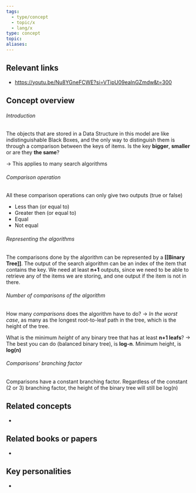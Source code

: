 ```yaml
---
tags:
  - type/concept
  - topic/x
  - lang/x
type: concept
topic: 
aliases:
---
```


## Relevant links
- https://youtu.be/Nu8YGneFCWE?si=VTipU09eaInGZmdw&t=300

## Concept overview
###### Introduction
The objects that are stored in a Data Structure in this model are like indistinguishable Black Boxes, and the only way to distinguish them is through a comparison between the keys of items. Is the key **bigger**, **smaller** or are they **the same**?

→ This applies to many search algorithms
###### Comparison operation
All these comparison operations can only give two outputs (true or false)
- Less than (or equal to)
- Greater then (or equal to)
- Equal
- Not equal
###### Representing the algorithms
The comparisons done by the algorithm can be represented by a **[[Binary Tree]]**. The output of the search algorithm can be an index of the item that contains the key. We need at least **n+1** outputs, since we need to be able to retrieve any of the items we are storing, and one output if the item is not in there.

###### Number of comparisons of the algorithm
How many *comparisons* does the algorithm have to do?
→ *In the worst case*, as many as the longest root-to-leaf path in the tree, which is the height of the tree.

What is the minimum *height* of any binary tree that has at least **n+1 leafs**?
→ The best you can do (balanced binary tree), is **log-n**. Minimum height, is **log(n)**

###### Comparisons’ branching factor
Comparisons have a constant branching factor.   Regardless of the constant (2 or 3) branching factor, the height of the binary tree will still be log(n)

## Related concepts
- 

## Related books or papers
- 

## Key personalities
- 
